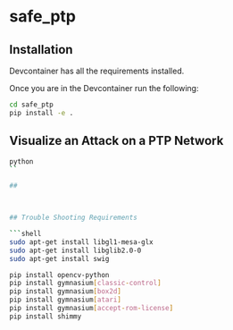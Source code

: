 # safe_ptp

## Installation 

Devcontainer has all the requirements installed. 

Once you are in the Devcontainer run the following:

```bash
cd safe_ptp
pip install -e .
```

## Visualize an Attack on a PTP Network


```bash
python
``

## 



## Trouble Shooting Requirements

```shell
sudo apt-get install libgl1-mesa-glx
sudo apt-get install libglib2.0-0
sudo apt-get install swig

pip install opencv-python
pip install gymnasium[classic-control]
pip install gymnasium[box2d]
pip install gymnasium[atari]
pip install gymnasium[accept-rom-license]
pip install shimmy
```